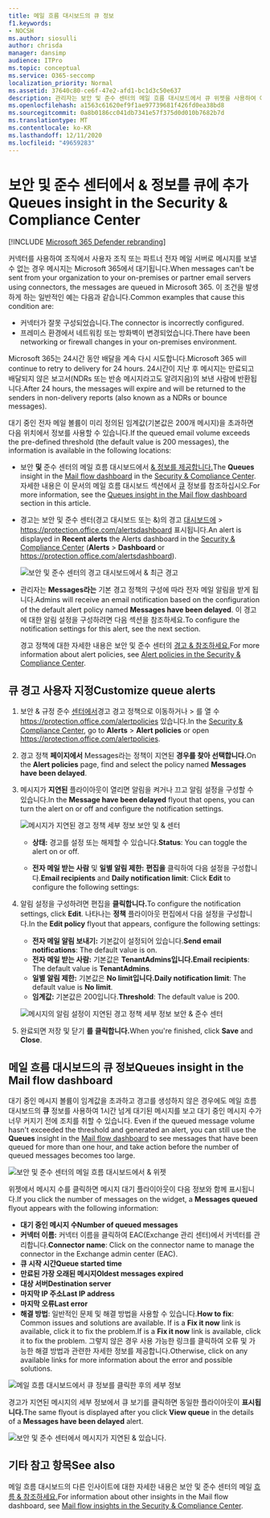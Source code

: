 ```yaml
---
title: 메일 흐름 대시보드의 큐 정보
f1.keywords:
- NOCSH
ms.author: siosulli
author: chrisda
manager: dansimp
audience: ITPro
ms.topic: conceptual
ms.service: O365-seccomp
localization_priority: Normal
ms.assetid: 37640c80-ce6f-47e2-afd1-bc1d3c50e637
description: 관리자는 보안 및 준수 센터의 메일 흐름 대시보드에서 큐 위젯을 사용하여 아웃바운드 커넥터를 통해 해당 & 또는 파트너 조직으로의 실패한 메일 흐름을 모니터링하는 방법을 배울 수 있습니다.
ms.openlocfilehash: a1563c61620ef9f1ae97739681f426fd0ea38bd8
ms.sourcegitcommit: 0a8b0186cc041db7341e57f375d0d010b7682b7d
ms.translationtype: MT
ms.contentlocale: ko-KR
ms.lasthandoff: 12/11/2020
ms.locfileid: "49659283"
---
```

# <a name="queues-insight-in-the-security--compliance-center"></a><span data-ttu-id="e245f-103">보안 및 준수 센터에서 & 정보를 큐에 추가</span><span class="sxs-lookup"><span data-stu-id="e245f-103">Queues insight in the Security & Compliance Center</span></span>

[!INCLUDE [Microsoft 365 Defender rebranding](../includes/microsoft-defender-for-office.md)]


<span data-ttu-id="e245f-104">커넥터를 사용하여 조직에서 사용자 조직 또는 파트너 전자 메일 서버로 메시지를 보낼 수 없는 경우 메시지는 Microsoft 365에서 대기됩니다.</span><span class="sxs-lookup"><span data-stu-id="e245f-104">When messages can't be sent from your organization to your on-premises or partner email servers using connectors, the messages are queued in Microsoft 365.</span></span> <span data-ttu-id="e245f-105">이 조건을 발생하게 하는 일반적인 예는 다음과 같습니다.</span><span class="sxs-lookup"><span data-stu-id="e245f-105">Common examples that cause this condition are:</span></span>

- <span data-ttu-id="e245f-106">커넥터가 잘못 구성되었습니다.</span><span class="sxs-lookup"><span data-stu-id="e245f-106">The connector is incorrectly configured.</span></span>
- <span data-ttu-id="e245f-107">프레미스 환경에서 네트워킹 또는 방화벽이 변경되었습니다.</span><span class="sxs-lookup"><span data-stu-id="e245f-107">There have been networking or firewall changes in your on-premises environment.</span></span>

<span data-ttu-id="e245f-108">Microsoft 365는 24시간 동안 배달을 계속 다시 시도합니다.</span><span class="sxs-lookup"><span data-stu-id="e245f-108">Microsoft 365 will continue to retry to delivery for 24 hours.</span></span> <span data-ttu-id="e245f-109">24시간이 지난 후 메시지는 만료되고 배달되지 않은 보고서(NDRs 또는 반송 메시지라고도 알려지음)의 보낸 사람에 반환됩니다.</span><span class="sxs-lookup"><span data-stu-id="e245f-109">After 24 hours, the messages will expire and will be returned to the senders in non-delivery reports (also known as a NDRs or bounce messages).</span></span>

<span data-ttu-id="e245f-110">대기 중인 전자 메일 볼륨이 미리 정의된 임계값(기본값은 200개 메시지)을 초과하면 다음 위치에서 정보를 사용할 수 있습니다.</span><span class="sxs-lookup"><span data-stu-id="e245f-110">If the queued email volume exceeds the pre-defined threshold (the default value is 200 messages), the information is available in the following locations:</span></span>

- <span data-ttu-id="e245f-111">보안 **및** 준수 [](mail-flow-insights-v2.md) 센터의 메일 흐름 대시보드에서 [& 정보를 제공합니다.](https://protection.office.com)</span><span class="sxs-lookup"><span data-stu-id="e245f-111">The **Queues** insight in the [Mail flow dashboard](mail-flow-insights-v2.md) in the [Security & Compliance Center](https://protection.office.com).</span></span> <span data-ttu-id="e245f-112">자세한 내용은 이 문서의 메일 흐름 대시보드 섹션에서 [큐](#queues-insight-in-the-mail-flow-dashboard) 정보를 참조하십시오.</span><span class="sxs-lookup"><span data-stu-id="e245f-112">For more information, see the [Queues insight in the Mail flow dashboard](#queues-insight-in-the-mail-flow-dashboard) section in this article.</span></span>

- <span data-ttu-id="e245f-113">경고는 보안  및 준수 센터(경고 대시보드 또는 &)의 경고 [대시보드에](https://protection.office.com) \>  <https://protection.office.com/alertsdashboard> 표시됩니다.</span><span class="sxs-lookup"><span data-stu-id="e245f-113">An alert is displayed in **Recent alerts** the Alerts dashboard in the [Security & Compliance Center](https://protection.office.com) (**Alerts** \> **Dashboard** or <https://protection.office.com/alertsdashboard>).</span></span>

  ![보안 및 준수 센터의 경고 대시보드에서 & 최근 경고](../../media/mfi-queued-messages-alert.png)

- <span data-ttu-id="e245f-115">관리자는 **Messages라는** 기본 경고 정책의 구성에 따라 전자 메일 알림을 받게 됩니다.</span><span class="sxs-lookup"><span data-stu-id="e245f-115">Admins will receive an email notification based on the configuration of the default alert policy named **Messages have been delayed**.</span></span> <span data-ttu-id="e245f-116">이 경고에 대한 알림 설정을 구성하려면 다음 섹션을 참조하세요.</span><span class="sxs-lookup"><span data-stu-id="e245f-116">To configure the notification settings for this alert, see the next section.</span></span>

  <span data-ttu-id="e245f-117">경고 정책에 대한 자세한 내용은 보안 및 준수 센터의 [경고 & 참조하세요.](../../compliance/alert-policies.md)</span><span class="sxs-lookup"><span data-stu-id="e245f-117">For more information about alert policies, see [Alert policies in the Security & Compliance Center](../../compliance/alert-policies.md).</span></span>

## <a name="customize-queue-alerts"></a><span data-ttu-id="e245f-118">큐 경고 사용자 지정</span><span class="sxs-lookup"><span data-stu-id="e245f-118">Customize queue alerts</span></span>

1. <span data-ttu-id="e245f-119">보안 & 규정 준수 [센터에서](https://protection.office.com)경고  경고 정책으로 이동하거나 \>  를 열 수 <https://protection.office.com/alertpolicies> 있습니다.</span><span class="sxs-lookup"><span data-stu-id="e245f-119">In the [Security & Compliance Center](https://protection.office.com), go to **Alerts** \> **Alert policies** or open <https://protection.office.com/alertpolicies>.</span></span>

2. <span data-ttu-id="e245f-120">경고 정책 **페이지에서** Messages라는 정책이 지연된 **경우를 찾아 선택합니다.**</span><span class="sxs-lookup"><span data-stu-id="e245f-120">On the **Alert policies** page, find and select the policy named **Messages have been delayed**.</span></span>

3. <span data-ttu-id="e245f-121">메시지가 **지연된** 플라이아웃이 열리면 알림을 켜거나 끄고 알림 설정을 구성할 수 있습니다.</span><span class="sxs-lookup"><span data-stu-id="e245f-121">In the **Message have been delayed** flyout that opens, you can turn the alert on or off and configure the notification settings.</span></span>

   ![메시지가 지연된 경고 정책 세부 정보 보안 및 & 센터](../../media/mfi-queued-messages-alert-policy.png)

   - <span data-ttu-id="e245f-123">**상태:** 경고를 설정 또는 해제할 수 있습니다.</span><span class="sxs-lookup"><span data-stu-id="e245f-123">**Status**: You can toggle the alert on or off.</span></span>

   - <span data-ttu-id="e245f-124">**전자 메일 받는 사람** 및 **일별 알림 제한:** **편집을** 클릭하여 다음 설정을 구성합니다.</span><span class="sxs-lookup"><span data-stu-id="e245f-124">**Email recipients** and **Daily notification limit**: Click **Edit** to configure the following settings:</span></span>

4. <span data-ttu-id="e245f-125">알림 설정을 구성하려면 편집을 **클릭합니다.**</span><span class="sxs-lookup"><span data-stu-id="e245f-125">To configure the notification settings, click **Edit**.</span></span> <span data-ttu-id="e245f-126">나타나는 **정책** 플라이아웃 편집에서 다음 설정을 구성합니다.</span><span class="sxs-lookup"><span data-stu-id="e245f-126">In the **Edit policy** flyout that appears, configure the following settings:</span></span>

   - <span data-ttu-id="e245f-127">**전자 메일 알림 보내기:** 기본값이 설정되어 있습니다.</span><span class="sxs-lookup"><span data-stu-id="e245f-127">**Send email notifications**: The default value is on.</span></span>
   - <span data-ttu-id="e245f-128">**전자 메일 받는 사람:** 기본값은 **TenantAdmins입니다.**</span><span class="sxs-lookup"><span data-stu-id="e245f-128">**Email recipients**: The default value is **TenantAdmins**.</span></span>
   - <span data-ttu-id="e245f-129">**일별 알림 제한:** 기본값은 **No limit입니다.**</span><span class="sxs-lookup"><span data-stu-id="e245f-129">**Daily notification limit**: The default value is **No limit**.</span></span>
   - <span data-ttu-id="e245f-130">**임계값:** 기본값은 200입니다.</span><span class="sxs-lookup"><span data-stu-id="e245f-130">**Threshold**: The default value is 200.</span></span>

   ![메시지의 알림 설정이 지연된 경고 정책 세부 정보 보안 & 준수 센터](../../media/mfi-queued-messages-alert-policy-notification-settings.png)

5. <span data-ttu-id="e245f-132">완료되면 저장 및 닫기 **를** **클릭합니다.**</span><span class="sxs-lookup"><span data-stu-id="e245f-132">When you're finished, click **Save** and **Close**.</span></span>

## <a name="queues-insight-in-the-mail-flow-dashboard"></a><span data-ttu-id="e245f-133">메일 흐름 대시보드의 큐 정보</span><span class="sxs-lookup"><span data-stu-id="e245f-133">Queues insight in the Mail flow dashboard</span></span>

<span data-ttu-id="e245f-134">대기 중인 메시지 볼륨이 임계값을 초과하고 경고를 생성하지 않은 경우에도 메일 흐름 대시보드의 **큐** 정보를 사용하여 1시간 넘게 대기된 메시지를 보고 대기 중인 메시지 수가 너무 커지기 전에 조치를 취할 수 있습니다. [](mail-flow-insights-v2.md)</span><span class="sxs-lookup"><span data-stu-id="e245f-134">Even if the queued message volume hasn't exceeded the threshold and generated an alert, you can still use the **Queues** insight in the [Mail flow dashboard](mail-flow-insights-v2.md) to see messages that have been queued for more than one hour, and take action before the number of queued messages becomes too large.</span></span>

![보안 및 준수 센터의 메일 흐름 대시보드에서 & 위젯](../../media/mfi-queues-widget.png)

<span data-ttu-id="e245f-136">위젯에서 메시지 수를 클릭하면 메시지 대기  플라이아웃이 다음 정보와 함께 표시됩니다.</span><span class="sxs-lookup"><span data-stu-id="e245f-136">If you click the number of messages on the widget, a **Messages queued** flyout appears with the following information:</span></span>

- <span data-ttu-id="e245f-137">**대기 중인 메시지 수**</span><span class="sxs-lookup"><span data-stu-id="e245f-137">**Number of queued messages**</span></span>
- <span data-ttu-id="e245f-138">**커넥터 이름:** 커넥터 이름을 클릭하여 EAC(Exchange 관리 센터)에서 커넥터를 관리합니다.</span><span class="sxs-lookup"><span data-stu-id="e245f-138">**Connector name**: Click on the connector name to manage the connector in the Exchange admin center (EAC).</span></span>
- <span data-ttu-id="e245f-139">**큐 시작 시간**</span><span class="sxs-lookup"><span data-stu-id="e245f-139">**Queue started time**</span></span>
- <span data-ttu-id="e245f-140">**만료된 가장 오래된 메시지**</span><span class="sxs-lookup"><span data-stu-id="e245f-140">**Oldest messages expired**</span></span>
- <span data-ttu-id="e245f-141">**대상 서버**</span><span class="sxs-lookup"><span data-stu-id="e245f-141">**Destination server**</span></span>
- <span data-ttu-id="e245f-142">**마지막 IP 주소**</span><span class="sxs-lookup"><span data-stu-id="e245f-142">**Last IP address**</span></span>
- <span data-ttu-id="e245f-143">**마지막 오류**</span><span class="sxs-lookup"><span data-stu-id="e245f-143">**Last error**</span></span>
- <span data-ttu-id="e245f-144">**해결 방법**: 일반적인 문제 및 해결 방법을 사용할 수 있습니다.</span><span class="sxs-lookup"><span data-stu-id="e245f-144">**How to fix**: Common issues and solutions are available.</span></span> <span data-ttu-id="e245f-145">If is a **Fix it now** link is available, click it to fix the problem.</span><span class="sxs-lookup"><span data-stu-id="e245f-145">If is a **Fix it now** link is available, click it to fix the problem.</span></span> <span data-ttu-id="e245f-146">그렇지 않은 경우 사용 가능한 링크를 클릭하여 오류 및 가능한 해결 방법과 관련한 자세한 정보를 제공합니다.</span><span class="sxs-lookup"><span data-stu-id="e245f-146">Otherwise, click on any available links for more information about the error and possible solutions.</span></span>

![메일 흐름 대시보드에서 큐 정보를 클릭한 후의 세부 정보](../../media/mfi-queues-details.png)

<span data-ttu-id="e245f-148">경고가 지연된 메시지의  세부 정보에서 큐 보기를 클릭하면 동일한 플라이아웃이 **표시됩니다.**</span><span class="sxs-lookup"><span data-stu-id="e245f-148">The same flyout is displayed after you click **View queue** in the details of a **Messages have been delayed** alert.</span></span>

![보안 및 준수 센터에서 메시지가 지연된 & 있습니다.](../../media/mfi-queued-messages-alert-details.png)

## <a name="see-also"></a><span data-ttu-id="e245f-150">기타 참고 항목</span><span class="sxs-lookup"><span data-stu-id="e245f-150">See also</span></span>

<span data-ttu-id="e245f-151">메일 흐름 대시보드의 다른 인사이트에 대한 자세한 내용은 보안 및 준수 센터의 메일 [흐름 & 참조하세요.](mail-flow-insights-v2.md)</span><span class="sxs-lookup"><span data-stu-id="e245f-151">For information about other insights in the Mail flow dashboard, see [Mail flow insights in the Security & Compliance Center](mail-flow-insights-v2.md).</span></span>
